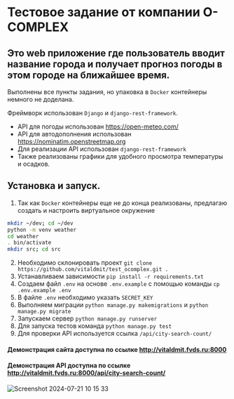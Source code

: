 # Тестовое задание от компании O-COMPLEX

## Это web приложение где пользователь вводит название города и получает прогноз погоды в этом городе на ближайшее время.

Выполнены все пункты задания, но упаковка в `Docker` контейнеры немного не доделана.

Фреймворк использован `Django` и `django-rest-framework`.
- АPI для погоды использован https://open-meteo.com/
- API для автодополнения использован https://nominatim.openstreetmap.org
- Для реализации API использован `django-rest-framework`
- Также реализованы графики для удобного просмотра температуры и осадков.

## Установка и запуск.
1. Так как `Docker` контейнеры еще не до конца реализованы, предлагаю создать и настроить виртуальное окружение 
```bash
mkdir ~/dev; cd ~/dev
python -m venv weather
cd weather
. bin/activate
mkdir src; cd src
```
2. Необходимо склонировать проект `git clone https://github.com/vitaldmit/test_ocomplex.git .`
3. Устанавливаем зависимости `pip install -r requirements.txt`
4. Создаем файл `.env` на основе `.env.example` с помощью команды `cp .env.example .env`
5. В файле `.env` необходимо указать `SECRET_KEY`
6. Выполняем миграции `python manage.py makemigrations` и `python manage.py migrate`
7. Запускаем сервер `python manage.py runserver`
8. Для запуска тестов команда `python manage.py test`
9. Для проверки API используется ссылка `/api/city-search-count/`


#### Демонстрация сайта доступна по ссылке http://vitaldmit.fvds.ru:8000
#### Демонстрация API доступна по ссылке http://vitaldmit.fvds.ru:8000/api/city-search-count/

![Screenshot 2024-07-21 10 15 33](https://github.com/user-attachments/assets/5f80c511-5ba0-4296-894e-9ce7f0035fb9)

